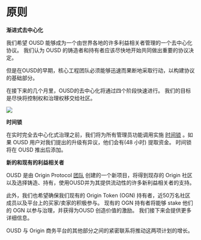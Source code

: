 # 原则

**渐进式去中心化**

我们希望 OUSD 能够成为一个由世界各地的许多利益相关者管理的一个去中心化协议。 我们认为 OUSD 的铸造者和持有者应该尽快地开始共同做出重要的协议决定。

但是在OUSD的早期，核心工程团队必须能够迅速而果断地采取行动，以构建协议的基础部分。

在接下来的几个月里，OUSD的去中心化将通过四个阶段快速进行。 我们的目标是尽快将控制权和治理权移交给社区。

![](../.gitbook/assets/ousd_docs_graphics_2%20%283%29.png)

**时间锁**

在实时完全去中心化式治理之前，我们将为所有管理员功能调用实施 [时间锁](../smart-contracts/api/timelock-1.md) 。如果 OUSD 用户对我们提出的升级有异议，他们会有\(48 小时\) 提取资金。 时间锁将在 OUSD 推出后添加。

**新的和现有的利益相关者**

OUSD 是由 Origin Protocol [团队](www.originprotocol.com/team) 创建的一个新项目，将得到现存的 Origin 社区以及选择铸造、持有，使用OUSD并为其提供流动性的许多新利益相关者的支持。

此外，我们也希望确保我们现有的 Origin Token \(OGN\) 持有者，近50万名社区成员以及平台上的买家/卖家的积极参与。 现有的 OGN 持有者将能够 stake 他们的 OGN 以参与治理，并获得为OUSD 创造价值的激励。 我们接下来会提供更多详细信息。

OUSD 与 Origin 商务平台的其他部分之间的紧密联系将推动这两项计划的增长。



